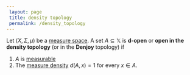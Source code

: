 ```yaml
---
 layout: page
 title: density topology
 permalink: /density_topology
---
```


Let $(X,\Sigma,\mu)$ be a [measure space](https://defsmath.github.io/DefsMath/measure_space). A set $A\subseteq \mathbb X$ is **d-open** or **open in the density topology** (or in the **Denjoy** topology) if 
1. $A$ is [measurable](https://defsmath.github.io/DefsMath/measurable)
2. The [measure density](https://defsmath.github.io/DefsMath/measure_density) $d(A,x) = 1$ for every $x \in A$.

